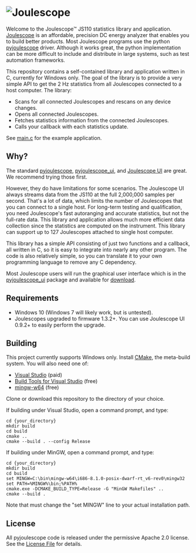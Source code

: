 
# ![Joulescope](https://download.joulescope.com/press/joulescope_logo-PNG-Transparent-Exact-Small.png "Joulescope Logo")

Welcome to the Joulescope™ JS110 statistics library and application. 
[Joulescope](https://www.joulescope.com) is an affordable, precision DC energy 
analyzer that enables you to build better products. Most Joulescope 
programs use the python [pyjoulescope](https://github.com/jetperch/pyjoulescope)
driver. Although it works great, the python implementation
can be more difficult to include and distribute in large systems,
such as test automation frameworks.

This repository contains a self-contained library and application written 
in C, currently for Windows only.  The goal of the library is to provide
a very simple API to get the 2 Hz statistics from all Joulescopes 
connected to a host computer.  The library:

* Scans for all connected Joulescopes and rescans on any device changes.
* Opens all connected Joulescopes.
* Fetches statistics information from the connected Joulescopes.
* Calls your callback with each statistics update.

See [main.c](source/main.c) for the example application.


## Why?

The standard 
[pyjoulescope](https://github.com/jetperch/pyjoulescope),
[pyjoulescope_ui](https://github.com/jetperch/pyjoulescope_ui), and
[Joulescope UI](https://www.joulescope.com/download) are great. 
We recommend trying those first. 

However, they do have limitations for some scenarios.
The Joulescope UI always streams data from the JS110 at the full 2,000,000
samples per second. That's a lot of data, which limits the number of 
Joulescopes that you can connect to a single host. For long-term testing 
and qualification, you need Joulescope's fast autoranging and accurate 
statistics, but not the full-rate data. This library and application 
allows much more efficient data collection since the statistics are 
computed on the instrument. This library can support up to 127 Joulescopes 
attached to single host computer. 

This library has a simple API consisting of just
two functions and a callback, all written in C, so it is easy to integrate
into nearly any other program.  The code is also relatively simple,
so you can translate it to your own programming language to remove any
C dependency.

Most Joulescope users will run the graphical user interface which is in the 
[pyjoulescope_ui](https://github.com/jetperch/pyjoulescope_ui) package and
available for [download](https://www.joulescope.com/download).


## Requirements

* Windows 10 (Windows 7 will likely work, but is untested).
* Joulescopes upgraded to firmware 1.3.2+.
  You can use Joulescope UI 0.9.2+ to easily perform the upgrade.


## Building

This project currently supports Windows only. 
Install [CMake](https://cmake.org/), the meta-build system.  You will also
need one of:

* [Visual Studio](https://visualstudio.microsoft.com/vs/) (paid)
* [Build Tools for Visual Studio](https://visualstudio.microsoft.com/downloads/#build-tools-for-visual-studio-2019) (free)
* [mingw-w64](http://mingw-w64.org/doku.php) (free)

Clone or download this repository to the directory of your choice.

If building under Visual Studio, open a command prompt, and type:

    cd {your_directory}
    mkdir build
    cd build
    cmake ..
    cmake --build . --config Release
    
    
If building under MinGW, open a command prompt, and type:

    cd {your_directory}
    mkdir build
    cd build
    set MINGW=C:\bin\mingw-w64\i686-8.1.0-posix-dwarf-rt_v6-rev0\mingw32
    set PATH=%MINGW%\bin;%PATH%
    cmake.exe -DCMAKE_BUILD_TYPE=Release -G "MinGW Makefiles" ..
    cmake --build .
    
Note that must change the "set MINGW" line to your actual installation path.


## License

All pyjoulescope code is released under the permissive Apache 2.0 license.
See the [License File](LICENSE.txt) for details.
